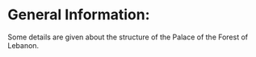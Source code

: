 # General Information:

Some details are given about the structure of the Palace of the Forest of Lebanon.